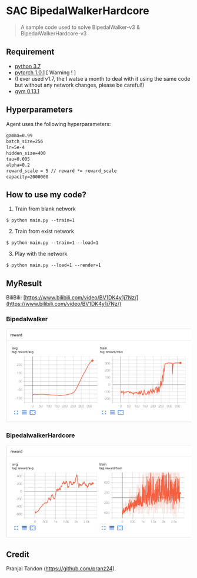 # SAC BipedalWalkerHardcore

> A sample code used to solve BipedalWalker-v3 & BipedalWalkerHardcore-v3

## Requirement

* [python 3.7](https://www.python.org) 
* [pytorch 1.0.1](https://pytorch.org/) [ Warning ! ]
* (I ever used v1.7, the I watse a month to deal with it using the same code but without any network changes, please be careful!)
* [gym 0.13.1](https://github.com/openai/gym)


## Hyperparameters

Agent uses the following hyperparameters:

```
gamma=0.99
batch_size=256
lr=5e-4
hidden_size=400
tau=0.005
alpha=0.2
reward_scale = 5 // reward *= reward_scale
capacity=2000000
```

## How to use my code?

1. Train from blank network

```dotnetcli
$ python main.py --train=1
```

2. Train from exist network

```dotnetcli
$ python main.py --train=1 --load=1
```

3. Play with the network

```dotnetcli
$ python main.py --load=1 --render=1
```

## MyResult

BiliBili: [https://www.bilibili.com/video/BV1DK4y1j7Nz/](https://www.bilibili.com/video/BV1DK4y1j7Nz/)

### Bipedalwalker

![](imgs/normal.png)

### BipedalwalkerHardcore

![](imgs/hardcore.png)

## Credit

Pranjal Tandon (https://github.com/pranz24).
